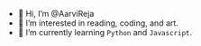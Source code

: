 - 👋 Hi, I’m @AarviReja
- 👀 I’m interested in reading, coding, and art.
- 🌱 I’m currently learning `Python` and `Javascript`.


<!---
AarviReja/AarviReja is a ✨ special ✨ repository because its `README.md` (this file) appears on your GitHub profile.
You can click the Preview link to take a look at your changes.
--->
